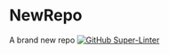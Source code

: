 # NewRepo
A brand new repo 
[![GitHub Super-Linter](https://github.com/<BojanRadevski>/<NewRepo>/workflows/Lint%20Code%20Base/badge.svg)](https://github.com/marketplace/actions/super-linter)
